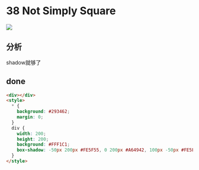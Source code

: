 # 38 Not Simply Square

![](https://raw.githubusercontent.com/sari3l/css_battle/main/media/16774014406754/16774014448499.png)


## 分析

shadow就够了

## done

```html
<div></div>
<style>
  * {
    background: #293462;
    margin: 0;
  }
  div {
    width: 200;
    height: 200;
    background: #FFF1C1;
    box-shadow: -50px 200px #FE5F55, 0 200px #A64942, 100px -50px #FE5F55, 100px 0 #A64942;
  }
</style>
```